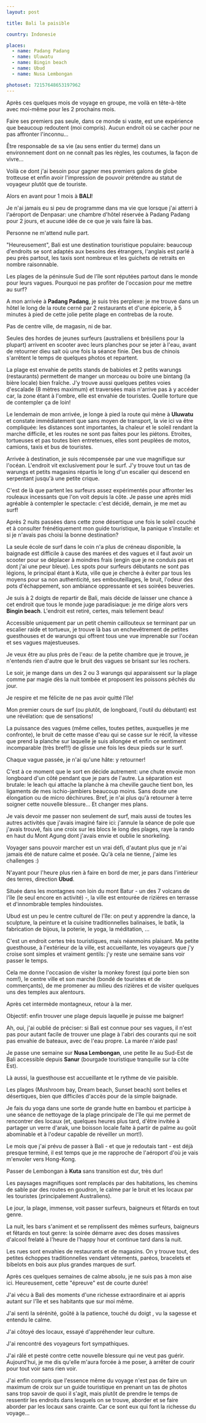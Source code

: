```yaml
---
layout: post

title: Bali la paisible

country: Indonesie

places:
  - name: Padang Padang
  - name: Uluwatu
  - name: Bingin beach
  - name: Ubud
  - name: Nusa Lembongan

photoset: 72157648653197962
---
```


Après ces quelques mois de voyage en groupe, me voilà en tête-à-tête avec moi-même pour les 2 prochains mois.

Faire ses premiers pas seule, dans ce monde si vaste, est une expérience que beaucoup redoutent (moi compris).
Aucun endroit où se cacher pour ne pas affronter l'inconnu...

Être responsable de sa vie (au sens entier du terme) dans un environnement dont on ne connaît pas les règles, les coutumes, la façon de vivre...

Voilà ce dont j'ai besoin pour gagner mes premiers galons de globe trotteuse et enfin avoir l'impression de pouvoir prétendre au statut de voyageur plutôt que de touriste.

Alors en avant pour 1 mois à **BALI**!

Je n'ai jamais eu si peu de programme dans ma vie que lorsque j'ai atterri à l'aéroport de Denpasar: une chambre d'hôtel réservée à Padang Padang pour 2 jours, et aucune idée de ce que je vais faire là bas.

Personne ne m'attend nulle part.

"Heureusement", Bali est une destination touristique populaire: beaucoup d'endroits se sont adaptés aux besoins des étrangers, l'anglais est parlé à peu près partout, les taxis sont nombreux et les guichets de retraits en nombre raisonnable.

Les plages de la péninsule Sud de l'île sont réputées partout dans le monde pour leurs vagues. Pourquoi ne pas profiter de l'occasion pour me mettre au surf?

A mon arrivée à **Padang Padang**, je suis très perplexe: je me trouve dans un hôtel le long de la route cerné par 2 restaurants et d'une épicerie, à 5 minutes à pied de cette jolie petite plage en contrebas de la route.

Pas de centre ville, de magasin, ni de bar.

Seules des hordes de jeunes surfeurs (australiens et brésiliens pour la plupart) arrivent en scooter avec leurs planches pour se jeter à l'eau, avant de retourner dieu sait où une fois la séance finie. Des bus de chinois s'arrêtent le temps de quelques photos et repartent.

La plage est envahie de petits stands de babioles et 2 petits warungs (restaurants) permettent de manger un morceau ou boire une bintang (la bière locale) bien fraîche. J'y trouve aussi quelques petites voies d'escalade (8 mètres maximum) et traversées mais n'arrive pas à y accéder car, la zone étant à l'ombre, elle est envahie de touristes. Quelle torture que de contempler ça de loin!

Le lendemain de mon arrivée, je longe à pied la route qui mène à **Uluwatu** et constate immédiatement que sans moyen de transport, la vie ici va être compliquée: les distances sont importantes, la chaleur et le soleil rendant la marche difficile, et les routes ne sont pas faites pour les piétons. Etroites, tortueuses et pas toutes bien entretenues, elles sont peuplées de motos, camions, taxis et bus de touristes.

Arrivée à destination, je suis récompensée par une vue magnifique sur l'océan. L'endroit vit exclusivement pour le surf. J'y trouve tout un tas de warungs et petits magasins répartis le long d'un escalier qui descend en serpentant jusqu'à une petite crique.

C'est de là que partent les surfeurs assez expérimentés pour affronter les rouleaux incessants que l'on voit depuis la côte. Je passe une après midi agréable à contempler le spectacle: c'est décidé, demain, je me met au surf!

Après 2 nuits passées dans cette zone désertique une fois le soleil couché et à consulter frénétiquement mon guide touristique, la panique s'installe: et si je n'avais pas choisi la bonne destination?

La seule école de surf dans le coin n'a plus de créneau disponible, la baignade est difficile à cause des marées et des vagues et il faut avoir un scooter pour se déplacer à moindres frais (engin que je ne conduis pas et dont j'ai une peur bleue). Les spots pour surfeurs débutants ne sont pas légions, le principal étant à Kuta, ville que je cherche à éviter par tous les moyens pour sa non authenticité, ses embouteillages, le bruit, l'odeur des pots d'échappement, son ambiance oppressante et ses soirées beuveries.

Je suis à 2 doigts de repartir de Bali, mais décide de laisser une chance à cet endroit que tous le monde juge paradisiaque: je me dirige alors vers **Bingin beach**. L'endroit est retiré, certes, mais tellement beau!

Accessible uniquement par un petit chemin caillouteux se terminant par un escalier raide et tortueux, je trouve là bas un enchevêtrement de petites guesthouses et de warungs qui offrent tous une vue imprenable sur l'océan et ses vagues majestueuses.

Je veux être au plus près de l'eau: de la petite chambre que je trouve, je n'entends rien d'autre que le bruit des vagues se brisant sur les rochers.

Le soir, je mange dans un des 2 ou 3 warungs qui apparaissent sur la plage comme par magie dès la nuit tombée et proposent les poissons pêchés du jour.

Je respire et me félicite de ne pas avoir quitté l'île!

Mon premier cours de surf (ou plutôt, de longboard, l'outil du débutant) est une révélation: que de sensations!

La puissance des vagues (même celles, toutes petites, auxquelles je me confronte), le bruit de cette masse d'eau qui se casse sur le récif, la vitesse que prend la planche sur laquelle je suis allongée et enfin ce sentiment incomparable (très bref!!) de glisse une fois les deux pieds sur le surf.

Chaque vague passée, je n'ai qu'une hâte: y retourner!

C'est à ce moment que le sort en décide autrement: une chute envoie mon longboard d'un côté pendant que je pars de l'autre. La séparation est brutale: le leach qui attache la planche à ma cheville gauche tient bon, les ligaments de mes ischio-jambiers beaucoup moins. Sans doute une élongation ou de micro déchirures. Bref, je n'ai plus qu'à retourner à terre soigner cette nouvelle blessure... Et changer mes plans.

Je vais devoir me passer non seulement de surf, mais aussi de toutes les autres activités que j'avais imaginé faire ici: j'annule la séance de pole que j'avais trouvé, fais une croix sur les blocs le long des plages, raye la rando en haut du Mont Agung dont j'avais envie et oublie le snorkeling.

Voyager sans pouvoir marcher est un vrai défi, d'autant plus que je n'ai jamais été de nature calme et posée. Qu'à cela ne tienne, j'aime les challenges :)

N'ayant pour l'heure plus rien à faire en bord de mer, je pars dans l'intérieur des terres, direction **Ubud**.

Située dans les montagnes non loin du mont Batur - un des 7 volcans de l'île (le seul encore en activité) -, la ville est entourée de rizières en terrasse et d'innombrable temples hindouistes.

Ubud est un peu le centre culturel de l'île: on peut y apprendre la dance, la sculpture, la peinture et la cuisine traditionnelles balinaises, le batik, la fabrication de bijous, la poterie, le yoga, la méditation, ...

C'est un endroit certes très touristiques, mais néanmoins plaisant. Ma petite guesthouse, à l'extérieur de la ville, est accueillante, les voyageurs que j'y croise sont simples et vraiment gentils: j'y reste une semaine sans voir passer le temps.

Cela me donne l'occasion de visiter la monkey forest (qui porte bien son nom!), le centre ville et son marché (bondé de touristes et de commerçants), de me promener au milieu des rizières et de visiter quelques uns des temples aux alentours.

Après cet intermède montagneux, retour à la mer.

Objectif: enfin trouver une plage depuis laquelle je puisse me baigner!

Ah, oui, j'ai oublié de préciser: si Bali est connue pour ses vagues, il n'est pas pour autant facile de trouver une plage à l'abri des courants qui ne soit pas envahie de bateaux, avec de l'eau propre. La marée n'aide pas!

Je passe une semaine sur **Nusa Lembongan**, une petite île au Sud-Est de Bali accessible depuis **Sanur** (bourgade touristique tranquille sur la côte Est).

Là aussi, la guesthouse est accueillante et le rythme de vie paisible.

Les plages (Mushroom bay, Dream beach, Sunset beach) sont belles et désertiques, bien que difficiles d'accès pour de la simple baignade.

Je fais du yoga dans une sorte de grande hutte en bambou et participe à une séance de nettoyage de la plage principale de l'île qui me permet de rencontrer des locaux (et, quelques heures plus tard, d'être invitée à partager un verre d'arak, une boisson locale faite à partir de palme au goût abominable et à l'odeur capable de réveiller un mort!).

Le mois que j'ai prévu de passer à Bali - et que je redoutais tant - est déjà presque terminé, il est temps que je me rapproche de l'aéroport d'où je vais m'envoler vers Hong-Kong.

Passer de Lembongan à **Kuta** sans transition est dur, très dur!

Les paysages magnifiques sont remplacés par des habitations, les chemins de sable par des routes en goudron, le calme par le bruit et les locaux par les touristes (principalement Australiens).

Le jour, la plage, immense, voit passer surfeurs, baigneurs et fêtards en tout genre.

La nuit, les bars s'animent et se remplissent des mêmes surfeurs, baigneurs et fêtards en tout genre: la soirée démarre avec des doses massives d'alcool frelaté à l'heure de l'happy hour et continue tard dans la nuit.

Les rues sont envahies de restaurants et de magasins. On y trouve tout, des petites échoppes traditionnelles vendant vêtements, paréos, bracelets et bibelots en bois aux plus grandes marques de surf.

Après ces quelques semaines de calme absolu, je ne suis pas à mon aise ici. Heureusement, cette "épreuve" est de courte durée!


J'ai vécu à Bali des moments d'une richesse extraordinaire et ai appris autant sur l'île et ses habitants que sur moi même.

J'ai senti la sérénité, goûté à la patience, touché du doigt , vu la sagesse et entendu le calme.

J'ai côtoyé des locaux, essayé d'appréhender leur culture.

J'ai rencontré des voyageurs fort sympathiques.

J'ai râlé et pesté contre cette nouvelle blessure qui ne veut pas guérir. Aujourd'hui, je me dis qu'elle m'aura forcée à me poser, à arrêter de courir pour tout voir sans rien voir.

J'ai enfin compris que l'essence même du voyage n'est pas de faire un maximum de croix sur un guide touristique en prenant un tas de photos sans trop savoir de quoi il s'agit, mais plutôt de prendre le temps de ressentir les endroits dans lesquels on se trouve, aborder et se faire aborder par les locaux sans crainte. Car ce sont eux qui font la richesse du voyage...
